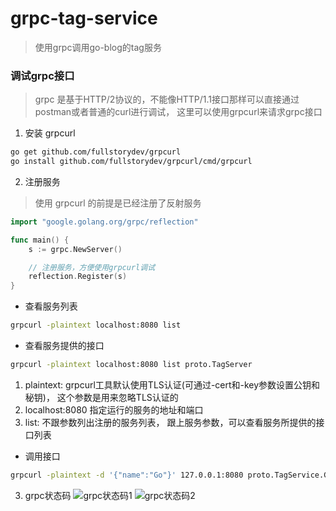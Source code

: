 # grpc-tag-service
> 使用grpc调用go-blog的tag服务

### 调试grpc接口
> grpc 是基于HTTP/2协议的，不能像HTTP/1.1接口那样可以直接通过postman或者普通的curl进行调试， 这里可以使用grpcurl来请求grpc接口

1. 安装 grpcurl 
```bash
go get github.com/fullstorydev/grpcurl
go install github.com/fullstorydev/grpcurl/cmd/grpcurl
```

2. 注册服务
> 使用 grpcurl 的前提是已经注册了反射服务
```go
import "google.golang.org/grpc/reflection"

func main() {
    s := grpc.NewServer()

    // 注册服务，方便使用grpcurl调试
    reflection.Register(s)
}
```
-  查看服务列表
```bash
grpcurl -plaintext localhost:8080 list
```
-  查看服务提供的接口 
```bash
grpcurl -plaintext localhost:8080 list proto.TagServer
```
1. plaintext: grpcurl工具默认使用TLS认证(可通过-cert和-key参数设置公钥和秘钥)， 这个参数是用来忽略TLS认证的
2. localhost:8080 指定运行的服务的地址和端口
3. list: 不跟参数列出注册的服务列表， 跟上服务参数，可以查看服务所提供的接口列表

- 调用接口
```bash
grpcurl -plaintext -d '{"name":"Go"}' 127.0.0.1:8080 proto.TagService.GetTagList
```

3. grpc状态码
![grpc状态码1](https://gitee.com/fym321/picgo/raw/master/imgs/20201201221159.png)
![grpc状态码2](https://gitee.com/fym321/picgo/raw/master/imgs/20201201221306.png)


